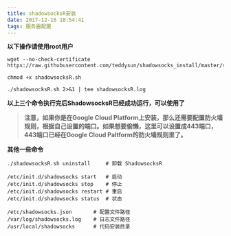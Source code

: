 ```yaml
---
title: shadowsocksR安装
date: 2017-12-16 18:54:41
tags: 服务器配置
---
```


 

**以下操作请使用root用户**

```shell
wget --no-check-certificate https://raw.githubusercontent.com/teddysun/shadowsocks_install/master/shadowsocksR.sh
```

```shell
chmod +x shadowsocksR.sh
```

```shell
./shadowsocksR.sh 2>&1 | tee shadowsocksR.log
```

**以上三个命令执行完后ShadowsocksR已经成功运行，可以使用了**

> **注意，如果你是在Google Cloud Platform上安装，那么还需要配置防火墙规则，根据自己设置的端口。如果想要偷懒，这里可以设置成443端口，443端口已经在Google Cloud Paltform的防火墙规则里了。**



**其他一些命令**

```shell
./shadowsocksR.sh uninstall		# 卸载 ShadowsocksR
```

```shell
/etc/init.d/shadowsocks start	# 启动
/etc/init.d/shadowsocks stop	# 停止
/etc/init.d/shadowsocks restart # 重启
/etc/init.d/shadowsocks status  # 状态

/etc/shadowsocks.json		# 配置文件路径
/var/log/shadowsocks.log	# 日志文件路径
/usr/local/shadowsocks		# 代码安装目录
```

